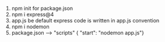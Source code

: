 1. npm init for package.json
2. npm i express@4
3. app.js be default express code is written in app.js convention
4. npm i nodemon
5. package.json --> "scripts" { "start": "nodemon app.js"}
